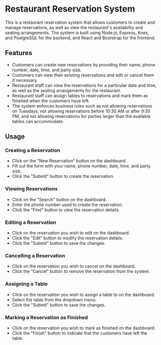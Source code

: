 # Restaurant Reservation System
This is a restaurant reservation system that allows customers to create and manage reservations, as well as view the restaurant's availability and seating arrangements. The system is built using Node.js, Express, Knex, and PostgreSQL for the backend, and React and Bootstrap for the frontend.

## Features
- Customers can create new reservations by providing their name, phone number, date, time, and party size.
- Customers can view their existing reservations and edit or cancel them if necessary.
- Restaurant staff can view the reservations for a particular date and time, as well as the seating arrangements for the restaurant.
- Restaurant staff can assign tables to reservations and mark them as finished when the customers have left.
- The system enforces business rules such as not allowing reservations on Tuesdays, not allowing reservations before 10:30 AM or after 9:30 PM, and not allowing reservations for parties larger than the available tables can accommodate.
## Usage
### Creating a Reservation
- Click on the "New Reservation" button on the dashboard.
- Fill out the form with your name, phone number, date, time, and party size.
- Click the "Submit" button to create the reservation.
### Viewing Reservations
- Click on the "Search" button on the dashboard.
- Enter the phone number used to create the reservation.
- Click the "Find" button to view the reservation details.
### Editing a Reservation
- Click on the reservation you wish to edit on the dashboard.
- Click the "Edit" button to modify the reservation details.
- Click the "Submit" button to save the changes.
### Cancelling a Reservation
- Click on the reservation you wish to cancel on the dashboard.
- Click the "Cancel" button to remove the reservation from the system.
### Assigning a Table
- Click on the reservation you wish to assign a table to on the dashboard.
- Select the table from the dropdown menu.
- Click the "Submit" button to save the changes.
### Marking a Reservation as Finished
- Click on the reservation you wish to mark as finished on the dashboard.
- Click the "Finish" button to indicate that the customers have left the table.
